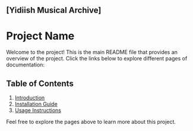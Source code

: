 ## \[Yidiish Musical Archive\]
# Project Name

Welcome to the project! This is the main README file that provides an overview of the project. Click the links below to explore different pages of documentation:

## Table of Contents

1. [Introduction](MCA-2024/page1.md)
2. [Installation Guide](docs/page2.md)
3. [Usage Instructions](docs/page3.md)

Feel free to explore the pages above to learn more about this project.

